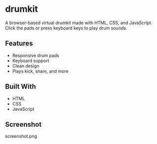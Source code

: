 # drumkit
A browser-based virtual drumkit made with HTML, CSS, and JavaScript.  
Click the pads or press keyboard keys to play drum sounds.

## Features
- Responsive drum pads
- Keyboard support
- Clean design
- Plays kick, snare, and more

## Built With
- HTML
- CSS
- JavaScript

## Screenshot
screenshot.png

